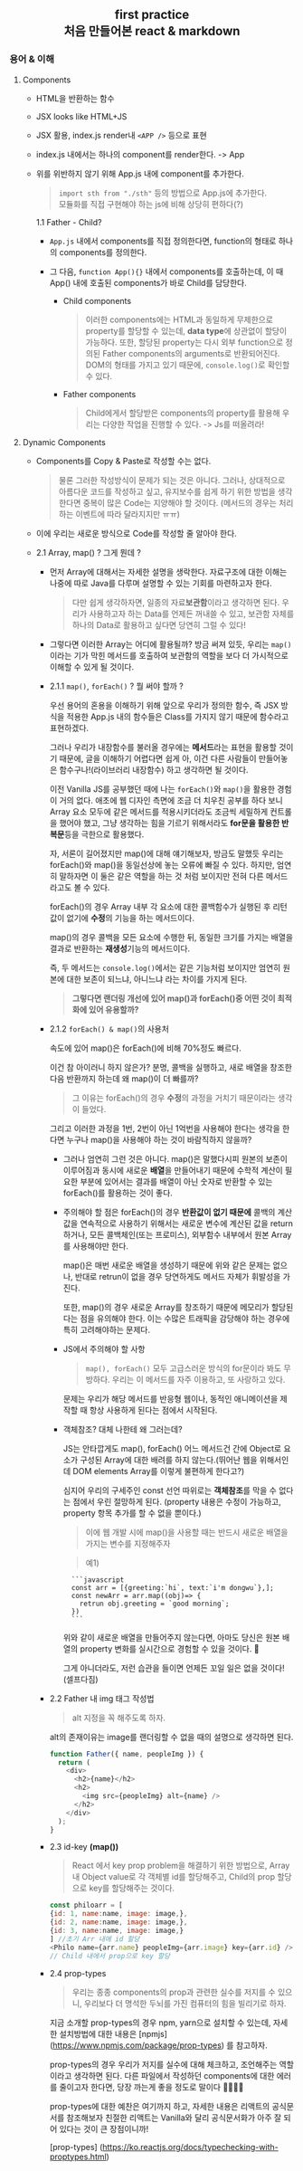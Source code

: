 <h2 align="center">first practice </br>
처음 만들어본 react & markdown</h2>
  
### 용어 & 이해

1.  Components

    - HTML을 반환하는 함수
    - JSX looks like HTML+JS
    - JSX 활용, index.js render내 `<APP />` 등으로 표현
    - index.js 내에서는 하나의 component를 render한다. -> App
    - 위를 위반하지 않기 위해 App.js 내에 component를 추가한다.

      > `import sth from "./sth"` 등의 방법으로 App.js에 추가한다.</br>모듈화를 직접 구현해야 하는 js에 비해 상당히 편하다(?)

      1.1 Father - Child?

      - `App.js` 내에서 components를 직접 정의한다면,
        function의 형태로 하나의 components를 정의한다.
      - 그 다음, `function App(){}` 내에서 components를 호출하는데,
        이 때 App() 내에 호출된 components가 바로 Child를 담당한다.

        - Child components

          > 이러한 components에는 HTML과 동일하게 무제한으로 property를 할당할 수 있는데, **data type**에 상관없이 할당이 가능하다.
          > 또한, 할당된 property는 다시 외부 function으로 정의된 Father components의 arguments로 반환되어진다.
          > DOM의 형태를 가지고 있기 때문에, `console.log()`로 확인할 수 있다.

        - Father components

          > Child에게서 할당받은 components의 property를 활용해 우리는 다양한 작업을 진행할 수 있다. -> Js를 떠올려라!

2.  Dynamic Components

    - Components를 Copy & Paste로 작성할 수는 없다.
      > 물론 그러한 작성방식이 문제가 되는 것은 아니다. 그러나, 상대적으로 아름다운 코드를 작성하고 싶고, 유지보수를 쉽게 하기 위한 방법을 생각한다면 중복이 많은 Code는 지양해야 할 것이다. (메서드의 경우는 처리하는 이벤트에 따라 달라지지만 ㅠㅠ)
    - 이에 우리는 새로운 방식으로 Code를 작성할 줄 알아야 한다.

    - 2.1 Array, map() ? 그게 뭔데 ?

      - 먼저 Array에 대해서는 자세한 설명을 생락한다. 자료구조에 대한 이해는 나중에 따로 Java를 다루며 설명할 수 있는 기회를 마련하고자 한다.

        > 다만 쉽게 생각하자면, 일종의 자료**보관함**이라고 생각하면 된다. 우리가 사용하고자 하는 Data를 언제든 꺼내쓸 수 있고, 보관함 자체를 하나의 Data로 활용하고 싶다면 당연히 그럴 수 있다!

      - 그렇다면 이러한 Array는 어디에 활용될까? 방금 써져 있듯, 우리는 `map()`이라는 기가 막힌 메서드를 호출하여 보관함의 역할을 보다 더 가시적으로 이해할 수 있게 될 것이다.

      - 2.1.1 `map()`, `forEach()` ? 뭘 써야 할까 ?

        우선 용어의 혼용을 이해하기 위해 앞으로 우리가 정의한 함수, 즉 JSX 방식을 적용한 App.js 내의 함수들은 Class를 가지지 않기 때문에 함수라고 표현하겠다.

        그러나 우리가 내장함수를 불러올 경우에는 **메서드**라는 표현을 활용할 것이기 때문에, 글을 이해하기 어렵다면 쉽게 아, 이건 다른 사람들이 만들어놓은 함수구나!(라이브러리 내장함수) 하고 생각하면 될 것이다.

        이전 Vanilla JS를 공부했던 때에 나는 `forEach()`와 `map()`을 활용한 경험이 거의 없다. 애초에 웹 디자인 측면에 조금 더 치우친 공부를 하다 보니 Array 요소 모두에 같은 메서드를 적용시키더라도 조금씩 세밀하게 컨트롤을 했어야 했고, 그냥 생각하는 힘을 기르기 위해서라도 **for문을 활용한 반복문**등을 극한으로 활용했다.

        자, 서론이 길어졌지만 map()에 대해 얘기해보자, 방금도 말했듯 우리는 forEach()와 map()을 동일선상에 놓는 오류에 빠질 수 있다. 하지만, 엄연히 말하자면 이 둘은 같은 역할을 하는 것 처럼 보이지만 전혀 다른 메서드라고도 볼 수 있다.

        forEach()의 경우 Array 내부 각 요소에 대한 콜백함수가 실행된 후 리턴값이 없기에 **수정**의 기능을 하는 메서드이다.

        map()의 경우 콜백을 모든 요소에 수행한 뒤, 동일한 크기를 가지는 배열을 결과로 반환하는 **재생성**기능의 메서드이다.

        즉, 두 메서드는 `console.log()`에서는 같은 기능처럼 보이지만 엄연히 원본에 대한 보존이 되느냐, 아니느냐 라는 차이를 가지게 된다.

        > **그렇다면 랜더링 개선에 있어 map()과 forEach()중 어떤 것이 최적화에 있어 유용할까?**

      - 2.1.2 `forEach() & map()`의 사용처

        <!--
                   | forEach()                     | map()                              |
                   | ----------------------------- | ---------------------------------- |
                   | Array 요소 인덱스로 호출      | Array 요소 인덱스로 호출           |
                   | 해당 요소 콜백 적용           | 해당 요소 콜백 적용                |
                   | 해당 요소 인덱스로 Array 호출 | 새로운 Array 내 동일 인덱스에 반환 |
                   | Array 요소 콜백요소로 수정    | 배열 길이만큼 반복                 |
                   | output = 수정된 요소의 값     | Array로 전체 결과를 반환           |
                   | 배열 길이만큼 반복            |                                    |-->

        속도에 있어 map()은 forEach()에 비해 70%정도 빠르다.

        이건 참 아이러니 하지 않은가? 분명, 콜백을 실행하고, 새로 배열을 창조한 다음 반환까지 하는데 왜 map()이 더 빠를까?

        > 그 이유는 forEach()의 경우 **수정**의 과정을 거치기 때문이라는 생각이 들었다.

        그리고 이러한 과정을 1번, 2번이 아닌 1억번을 사용해야 한다는 생각을 한다면 누구나 map()을 사용해야 하는 것이 바람직하지 않을까?

        - 그러나 엄연히 그런 것은 아니다. map()은 말했다시피 원본의 보존이 이루어짐과 동시에 새로운 **배열**을 만들어내기 때문에 수학적 계산이 필요한 부분에 있어서는 결과를 배열이 아닌 숫자로 반환할 수 있는 forEach()를 활용하는 것이 좋다.

        - 주의해야 할 점은 forEach()의 경우 **반환값이 없기 때문에** 콜백의 계산값을 연속적으로 사용하기 위해서는 새로운 변수에 계산된 값을 return하거나, 모든 콜백체인(또는 프로미스), 외부함수 내부에서 원본 Array를 사용해야만 한다.

          map()은 매번 새로운 배열을 생성하기 때문에 위와 같은 문제는 없으나, 반대로 retrun이 없을 경우 당연하게도 메서드 자체가 휘발성을 가진다.

          또한, map()의 경우 새로운 Array를 창조하기 때문에 메모리가 할당된다는 점을 유의해야 한다. 이는 수많은 트래픽을 감당해야 하는 경우에 특히 고려해야하는 문제다.

        - JS에서 주의해야 할 사항

          > `map(), forEach()` 모두 고급스러운 방식의 for문이라 봐도 무방하다. 우리는 이 메서드를 자주 이용하고, 또 사랑하고 있다.

          문제는 우리가 해당 메서드를 반응형 웹이나, 동적인 애니메이션을 제작할 때 항상 사용하게 된다는 점에서 시작된다.

        - 객체참조? 대체 나한테 왜 그러는데?

          JS는 안타깝게도 map(), forEach() 어느 메서드건 간에 Object로 요소가 구성된 Array에 대한 배려를 하지 않는다.(뛰어난 웹을 위해서인데 DOM elements Array를 이렇게 불편하게 한다고?)

          심지어 우리의 구세주인 const 선언 따위로는 **객체참조**를 막을 수 없다는 점에서 우린 절망하게 된다. (property 내용은 수정이 가능하고, property 항목 추가를 할 수 없을 뿐이다.)

          > 이에 웹 개발 시에 map()을 사용할 때는 반드시 새로운 배열을 가지는 변수를 지정해주자

          > 예1)

                ```javascript
                const arr = [{greeting:`hi`, text:`i'm dongwu`},];
                const newArr = arr.map((obj)=> {
                  retrun obj.greeting = `good morning`;
                })
                ```

          위와 같이 새로운 배열을 만들어주지 않는다면, 아마도 당신은 원본 배열의 property 변화를 실시간으로 경험할 수 있을 것이다. 🧔

          그게 아니더라도, 저런 습관을 들이면 언제든 꼬일 일은 없을 것이다! (셀프다짐)

      - 2.2 Father 내 img 태그 작성법

        > alt 지정을 꼭 해주도록 하자.

        alt의 존재이유는 image를 랜더링할 수 없을 때의 설명으로 생각하면 된다.

        ```javascript
        function Father({ name, peopleImg }) {
          return (
            <div>
              <h2>{name}</h2>
              <h2>
                <img src={peopleImg} alt={name} />
              </h2>
            </div>
          );
        }
        ```

      - 2.3 id-key **(map())**

        > React 에서 key prop problem을 해결하기 위한 방법으로, Array 내 Object value로 각 객체별 id를 할당해주고, Child의 prop 할당으로 key를 할당해주는 것이다.

        ```javascript
        const philoarr = [
        {id: 1, name:name, image: image,},
        {id: 2, name:name, image: image,},
        {id: 3, name:name, image: image,}
        ] //초기 Arr 내에 id 할당
        <Philo name={arr.name} peopleImg={arr.image} key={arr.id} />
        // Child 내에서 prop으로 key 할당
        ```

      - 2.4 prop-types

        > 우리는 종종 components의 prop과 관련한 실수를 저지를 수 있으니, 우리보다 더 명석한 두뇌를 가진 컴퓨터의 힘을 빌리기로 하자.

        지금 소개할 prop-types의 경우 npm, yarn으로 설치할 수 있는데, 자세한 설치방법에 대한 내용은 [npmjs] (https://www.npmjs.com/package/prop-types) 를 참고하자.

        prop-types의 경우 우리가 저지를 실수에 대해 체크하고, 조언해주는 역할이라고 생각하면 된다. 다른 파일에서 작성하던 components에 대한 에러를 줄이고자 한다면, 당장 까는게 좋을 정도로 말이다 🙆‍♂️🙆‍♂️

        prop-types에 대한 예찬은 여기까지 하고, 자세한 내용은 리액트의 공식문서를 참조해보자 친절한 리액트는 Vanilla와 달리 공식문서화가 아주 잘 되어 있다는 것이 큰 장점이니까!

        [prop-types] (https://ko.reactjs.org/docs/typechecking-with-proptypes.html)
